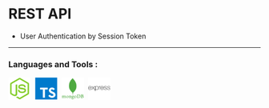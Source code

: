 # REST API

- User Authentication by Session Token
  
---
  
### Languages and Tools :
<p>
<img src="https://github.com/devicons/devicon/blob/master/icons/nodejs/nodejs-original.svg" title="NodeJS" alt="NodeJS" width="45" height="45"/>&nbsp;
<img src="https://github.com/devicons/devicon/blob/master/icons/typescript/typescript-original.svg" title="TypeScript" alt="TypeScript" width="45" height="45"/>&nbsp;
<img src="https://github.com/devicons/devicon/blob/master/icons/mongodb/mongodb-plain-wordmark.svg" title="Mongodb"  alt="Mongodb" width="45" height="45"/>&nbsp;
<img src="https://github.com/devicons/devicon/blob/master/icons/express/express-original-wordmark.svg" title="Express"  alt="Express" width="45" height="45" style="invert(1)"/>&nbsp;
</p>

